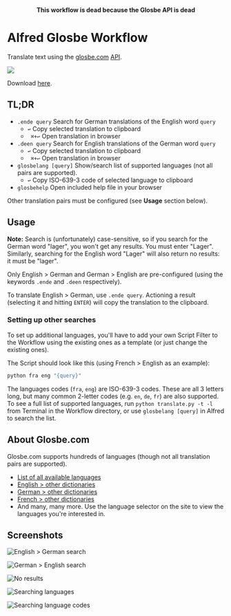 <p align="center">
	<strong>This workflow is dead because the Glosbe API is dead</strong>	
</p>

# Alfred Glosbe Workflow #

Translate text using the [glosbe.com](http://glosbe.com/) [API](http://glosbe.com/a-api).

![](https://github.com/deanishe/alfred-glosbe/raw/master/screenshot2.png "")

Download [here](https://github.com/deanishe/alfred-glosbe/raw/master/Glosbe%20Translation.alfredworkflow).

## TL;DR ##

- `.ende query` Search for German translations of the English word `query`
	- `↩` Copy selected translation to clipboard
	- ` ⌘+↩` Open translation in browser
- `.deen query` Search for English translations of the German word `query`
	- `↩` Copy selected translation to clipboard
	- ` ⌘+↩` Open translation in browser
- `glosbelang [query]` Show/search list of supported languages (not all pairs are supported).
	- `↩` Copy ISO-639-3 code of selected language to clipboard
- `glosbehelp` Open included help file in your browser

Other translation pairs must be configured (see **Usage** section below).

## Usage ##

**Note:** Search is (unfortunately) case-sensitive, so if you search for the German word "lager", you won't get any results. You must enter "Lager". Similarly, searching for the English word "Lager" will also return no results: it must be "lager".

Only English &gt; German and German &gt; English are pre-configured (using the keywords `.ende` and `.deen` respectively).

To translate English &gt; German, use `.ende query`. Actioning a result (selecting it and hitting `ENTER`) will copy the translation to the clipboard.

### Setting up other searches ###

To set up additional languages, you'll have to add your own Script Filter to the Workflow using the existing ones as a template (or just change the existing ones).

The Script should look like this (using French &gt; English as an example):

```bash
python fra eng "{query}"
```

The languages codes (`fra`, `eng`) are ISO-639-3 codes. These are all 3 letters long, but many common 2-letter codes (e.g. `en`, `de`, `fr`) are also supported. To see a full list of supported languages, run `python translate.py -t -l` from Terminal in the Workflow directory, or use `glosbelang [query]` in Alfred to search the list.

## About Glosbe.com ##

Glosbe.com supports hundreds of languages (though not all translation pairs are supported).

- [List of all available languages](http://glosbe.com/all-languages)
- [English &gt; other dictionaries](http://glosbe.com/en/all-dictionaries)
- [German &gt; other dictionaries](http://glosbe.com/de/all-dictionaries)
- [French &gt; other dictionaries](http://glosbe.com/fr/all-dictionaries)
- And many, many more. Use the language selector on the site to view the languages you're interested in.

## Screenshots ##

![English &gt; German search](https://github.com/deanishe/alfred-glosbe/raw/master/screenshot1.png "English &gt; German search")

![German &gt; English search](https://github.com/deanishe/alfred-glosbe/raw/master/screenshot2.png "German &gt; English search")

![No results](https://github.com/deanishe/alfred-glosbe/raw/master/screenshot3.png "No results")

![Searching languages](https://github.com/deanishe/alfred-glosbe/raw/master/screenshot4.png "Searching languages")

![Searching language codes](https://github.com/deanishe/alfred-glosbe/raw/master/screenshot5.png "Searching language codes")
